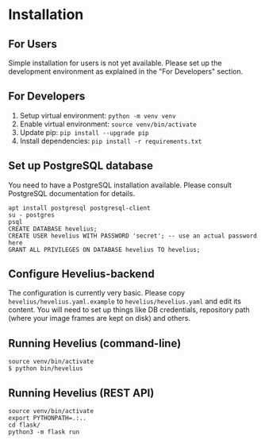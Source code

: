 # Installation

## For Users

Simple installation for users is not yet available. Please set up the
development environment as explained in the "For Developers" section.

## For Developers

1. Setup virtual environment: `python -m venv venv`
2. Enable virtual environment: `source venv/bin/activate`
3. Update pip: `pip install --upgrade pip`
4. Install dependencies: `pip install -r requirements.txt`

## Set up PostgreSQL database

You need to have a PostgreSQL installation available. Please consult
PostgreSQL documentation for details.

```shell
apt install postgresql postgresql-client
su - postgres
psql
CREATE DATABASE hevelius;
CREATE USER hevelius WITH PASSWORD 'secret'; -- use an actual password here
GRANT ALL PRIVILEGES ON DATABASE hevelius TO hevelius;
```

## Configure Hevelius-backend

The configuration is currently very basic. Please copy
`hevelius/hevelius.yaml.example` to `hevelius/hevelius.yaml` and edit its content.
You will need to set up things like DB credentials, repository path (where your
image frames are kept on disk) and others.

## Running Hevelius (command-line)

```shell
source venv/bin/activate
$ python bin/hevelius
```

## Running Hevelius (REST API)

```shell
source venv/bin/activate
export PYTHONPATH=.:..
cd flask/
python3 -m flask run
```
